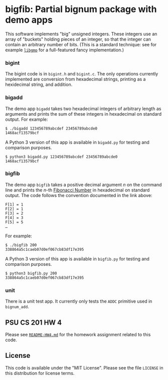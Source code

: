 # bigfib: Partial bignum package with demo apps

This software implements "big" unsigned integers. These
integers use an array of "buckets" holding pieces of an
integer, so that the integer can contain an arbitrary number
of bits. (This is a standard technique: see for example
[`libgmp`](https://gmplib.org/) for a full-featured fancy
implementation.)

### bigint

The bigint code is in `bigint.h` and `bigint.c`. The only
operations currently implemented are conversion from
hexadecimal strings, printing as a hexidecimal string, and
addition.

### bigadd 

The demo app `bigadd` takes two hexadecimal integers of
arbitrary length as arguments and prints the sum of these
integers in hexadecimal on standard output. For example:

    $ ./bigadd 123456789abcdef 23456789abcde0
    1468acf13579bcf

A Python 3 version of this app is available in `bigadd.py`
for testing and comparison purposes.

    $ python3 bigadd.py 123456789abcdef 23456789abcde0
    1468acf13579bcf

### bigfib

The demo app `bigfib` takes a positive decimal argument *n*
on the command line and prints the *n*-th
[Fibonacci Number](https://en.wikipedia.org/wiki/Fibonacci_number)
in hexadecimal on standard output. The code follows the
convention documented in the link above:

    F[1] = 1
    F[2] = 1
    F[3] = 2
    F[4] = 3
    F[5] = 5
    …

For example:

    $ ./bigfib 200
    338864a5c1caeb07d0ef067cb83df17e395

A Python 3 version of this app is available in `bigfib.py`
for testing and comparison purposes.

    $ python3 bigfib.py 200
    338864a5c1caeb07d0ef067cb83df17e395

### unit

There is a unit test app. It currently only tests the `ADDC`
primitive used in `bignum_add`.

## PSU CS 201 HW 4

Please see
[`README-HW4.md`](/BartMassey/blob/master/README-HW4.md) for
the homework assignment related to this code.

## License

This code is available under the "MIT License". Please see
the file `LICENSE` in this distribution for license terms.
